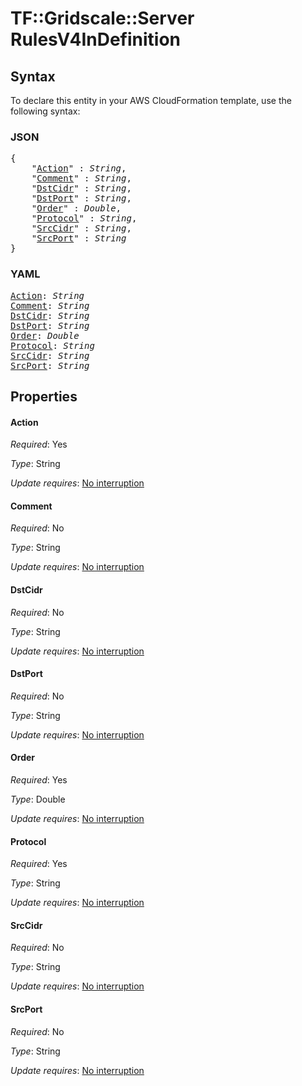 # TF::Gridscale::Server RulesV4InDefinition

## Syntax

To declare this entity in your AWS CloudFormation template, use the following syntax:

### JSON

<pre>
{
    "<a href="#action" title="Action">Action</a>" : <i>String</i>,
    "<a href="#comment" title="Comment">Comment</a>" : <i>String</i>,
    "<a href="#dstcidr" title="DstCidr">DstCidr</a>" : <i>String</i>,
    "<a href="#dstport" title="DstPort">DstPort</a>" : <i>String</i>,
    "<a href="#order" title="Order">Order</a>" : <i>Double</i>,
    "<a href="#protocol" title="Protocol">Protocol</a>" : <i>String</i>,
    "<a href="#srccidr" title="SrcCidr">SrcCidr</a>" : <i>String</i>,
    "<a href="#srcport" title="SrcPort">SrcPort</a>" : <i>String</i>
}
</pre>

### YAML

<pre>
<a href="#action" title="Action">Action</a>: <i>String</i>
<a href="#comment" title="Comment">Comment</a>: <i>String</i>
<a href="#dstcidr" title="DstCidr">DstCidr</a>: <i>String</i>
<a href="#dstport" title="DstPort">DstPort</a>: <i>String</i>
<a href="#order" title="Order">Order</a>: <i>Double</i>
<a href="#protocol" title="Protocol">Protocol</a>: <i>String</i>
<a href="#srccidr" title="SrcCidr">SrcCidr</a>: <i>String</i>
<a href="#srcport" title="SrcPort">SrcPort</a>: <i>String</i>
</pre>

## Properties

#### Action

_Required_: Yes

_Type_: String

_Update requires_: [No interruption](https://docs.aws.amazon.com/AWSCloudFormation/latest/UserGuide/using-cfn-updating-stacks-update-behaviors.html#update-no-interrupt)

#### Comment

_Required_: No

_Type_: String

_Update requires_: [No interruption](https://docs.aws.amazon.com/AWSCloudFormation/latest/UserGuide/using-cfn-updating-stacks-update-behaviors.html#update-no-interrupt)

#### DstCidr

_Required_: No

_Type_: String

_Update requires_: [No interruption](https://docs.aws.amazon.com/AWSCloudFormation/latest/UserGuide/using-cfn-updating-stacks-update-behaviors.html#update-no-interrupt)

#### DstPort

_Required_: No

_Type_: String

_Update requires_: [No interruption](https://docs.aws.amazon.com/AWSCloudFormation/latest/UserGuide/using-cfn-updating-stacks-update-behaviors.html#update-no-interrupt)

#### Order

_Required_: Yes

_Type_: Double

_Update requires_: [No interruption](https://docs.aws.amazon.com/AWSCloudFormation/latest/UserGuide/using-cfn-updating-stacks-update-behaviors.html#update-no-interrupt)

#### Protocol

_Required_: Yes

_Type_: String

_Update requires_: [No interruption](https://docs.aws.amazon.com/AWSCloudFormation/latest/UserGuide/using-cfn-updating-stacks-update-behaviors.html#update-no-interrupt)

#### SrcCidr

_Required_: No

_Type_: String

_Update requires_: [No interruption](https://docs.aws.amazon.com/AWSCloudFormation/latest/UserGuide/using-cfn-updating-stacks-update-behaviors.html#update-no-interrupt)

#### SrcPort

_Required_: No

_Type_: String

_Update requires_: [No interruption](https://docs.aws.amazon.com/AWSCloudFormation/latest/UserGuide/using-cfn-updating-stacks-update-behaviors.html#update-no-interrupt)

